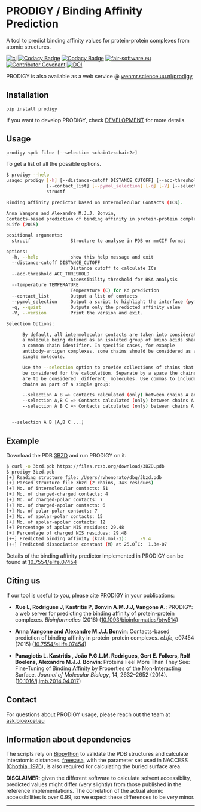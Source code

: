 # PRODIGY / Binding Affinity Prediction

A tool to predict binding affinity values for protein-protein complexes from atomic structures.

[![ci](https://github.com/haddocking/prodigy/actions/workflows/ci.yml/badge.svg)](https://github.com/haddocking/prodigy/actions/workflows/ci.yml)
[![Codacy Badge](https://app.codacy.com/project/badge/Grade/98180cbac27d4a5aaf46a3dd72c3174d)](https://www.codacy.com/gh/haddocking/prodigy/dashboard?utm_source=github.com&utm_medium=referral&utm_content=haddocking/prodigy&utm_campaign=Badge_Grade)
[![Codacy Badge](https://app.codacy.com/project/badge/Coverage/98180cbac27d4a5aaf46a3dd72c3174d)](https://www.codacy.com/gh/haddocking/prodigy/dashboard?utm_source=github.com&utm_medium=referral&utm_content=haddocking/prodigy&utm_campaign=Badge_Coverage)
[![fair-software.eu](https://img.shields.io/badge/fair--software.eu-%E2%97%8F%20%20%E2%97%8F%20%20%E2%97%8B%20%20%E2%97%8F%20%20%E2%97%8B-orange)](https://fair-software.eu)
[![Contributor Covenant](https://img.shields.io/badge/Contributor%20Covenant-2.1-4baaaa.svg)](code_of_conduct.md)
[![DOI](https://zenodo.org/badge/DOI/10.5281/zenodo.1193244.svg)](https://doi.org/10.5281/zenodo.1193244)

PRODIGY is also available as a web service @ [wenmr.science.uu.nl/prodigy](https://wenmr.science.uu.nl/prodigy/)

## Installation

```text
pip install prodigy
```

If you want to develop PRODIGY, check [DEVELOPMENT](DEVELOPMENT.md) for more details.

## Usage

```bash
prodigy <pdb file> [--selection <chain1><chain2>]
```

To get a list of all the possible options.

```bash
$ prodigy --help
usage: prodigy [-h] [--distance-cutoff DISTANCE_CUTOFF] [--acc-threshold ACC_THRESHOLD] [--temperature TEMPERATURE]
               [--contact_list] [--pymol_selection] [-q] [-V] [--selection A B [A,B C ...]]
               structf

Binding affinity predictor based on Intermolecular Contacts (ICs).

Anna Vangone and Alexandre M.J.J. Bonvin,
Contacts-based prediction of binding affinity in protein-protein complexes.
eLife (2015)

positional arguments:
  structf               Structure to analyse in PDB or mmCIF format

options:
  -h, --help            show this help message and exit
  --distance-cutoff DISTANCE_CUTOFF
                        Distance cutoff to calculate ICs
  --acc-threshold ACC_THRESHOLD
                        Accessibility threshold for BSA analysis
  --temperature TEMPERATURE
                        Temperature (C) for Kd prediction
  --contact_list        Output a list of contacts
  --pymol_selection     Output a script to highlight the interface (pymol)
  -q, --quiet           Outputs only the predicted affinity value
  -V, --version         Print the version and exit.

Selection Options:

      By default, all intermolecular contacts are taken into consideration,
      a molecule being defined as an isolated group of amino acids sharing
      a common chain identifier. In specific cases, for example
      antibody-antigen complexes, some chains should be considered as a
      single molecule.

      Use the --selection option to provide collections of chains that should
      be considered for the calculation. Separate by a space the chains that
      are to be considered _different_ molecules. Use commas to include multiple
      chains as part of a single group:

      --selection A B => Contacts calculated (only) between chains A and B.
      --selection A,B C => Contacts calculated (only) between chains A and C; and B and C.
      --selection A B C => Contacts calculated (only) between chains A and B; B and C; and A and C.


  --selection A B [A,B C ...]
```

## Example

Download the PDB [3BZD](https://www.rcsb.org/structure/3bzd) and run PRODIGY on it.

```bash
$ curl -o 3bzd.pdb https://files.rcsb.org/download/3BZD.pdb
$ prodigy 3bzd.pdb
[+] Reading structure file: /Users/rvhonorato/dbg/3bzd.pdb
[+] Parsed structure file 3bzd (2 chains, 343 residues)
[+] No. of intermolecular contacts: 51
[+] No. of charged-charged contacts: 4
[+] No. of charged-polar contacts: 7
[+] No. of charged-apolar contacts: 6
[+] No. of polar-polar contacts: 7
[+] No. of apolar-polar contacts: 15
[+] No. of apolar-apolar contacts: 12
[+] Percentage of apolar NIS residues: 29.48
[+] Percentage of charged NIS residues: 29.48
[++] Predicted binding affinity (kcal.mol-1):     -9.4
[++] Predicted dissociation constant (M) at 25.0˚C:  1.3e-07
```

Details of the binding affinity predictor implemented in PRODIGY can be found at [10.7554/elife.07454](https://doi.org/10.7554/elife.07454)

## Citing us

If our tool is useful to you, please cite PRODIGY in your publications:

- **Xue L, Rodrigues J, Kastritis P, Bonvin A.M.J.J, Vangone A.**: PRODIGY: a web server for predicting the binding affinity of protein-protein complexes. _Bioinformatics_ (2016) ([10.1093/bioinformatics/btw514](https://doi.org/10.1093/bioinformatics/btw514))

- **Anna Vangone and Alexandre M.J.J. Bonvin**: Contacts-based prediction of binding affinity in protein-protein complexes. _eLife_, e07454 (2015) ([10.7554/eLife.07454](https://doi.org/10.7554/elife.07454))

- **Panagiotis L. Kastritis , João P.G.L.M. Rodrigues, Gert E. Folkers, Rolf Boelens, Alexandre M.J.J. Bonvin**: Proteins Feel More Than They See: Fine-Tuning of Binding Affinity by Properties of the Non-Interacting Surface. _Journal of Molecular Biology_, 14, 2632–2652 (2014). ([10.1016/j.jmb.2014.04.017](https://doi.org/10.1016/j.jmb.2014.04.017))

## Contact

For questions about PRODIGY usage, please reach out the team at [ask.bioexcel.eu](https://ask.bioexcel.eu/)

## Information about dependencies

The scripts rely on [Biopython](www.biopython.org) to validate the PDB structures and calculate
interatomic distances. [freesasa](https://github.com/mittinatten/freesasa), with the parameter
set used in NACCESS ([Chothia, 1976](http://www.ncbi.nlm.nih.gov/pubmed/994183)), is also
required for calculating the buried surface area.

**DISCLAIMER**: given the different software to calculate solvent accessiblity, predicted
values might differ (very slightly) from those published in the reference implementations.
The correlation of the actual atomic accessibilities is over 0.99, so we expect these
differences to be very minor.

---
